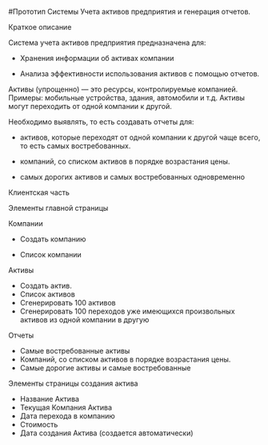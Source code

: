 #Прототип Системы Учета активов предприятия и генерация отчетов. 
 
Краткое описание 

Система учета активов предприятия предназначена для:

- Хранения информации об активах компании
 
- Анализа эффективности использования активов с помощью отчетов.
   
Активы (упрощенно) — это ресурсы, контролируемые компанией. 
Примеры: мобильные устройства, здания, автомобили и т.д. 
Активы могут переходить от одной компании к другой. 

Необходимо выявлять, то есть создавать отчеты для:  

- активов, которые переходят от одной компании к другой чаще всего, то есть самых востребованных. 

- компаний, со списком активов в порядке возрастания цены. 

- самых дорогих активов и самых востребованных одновременно 

Клиентская часть 

Элементы главной страницы 

Компании 

- Создать компанию 

- Список компании 

Активы 

- Создать актив.
- Список активов 
- Сгенерировать 100 активов
- Сгенерировать 100 переходов уже имеющихся произвольных активов из одной компании в другую
 
Отчеты 

- Самые востребованные активы
- Компаний, со списком активов в порядке возрастания цены.
- Самые дорогие активы и самые востребованные 
 
Элементы страницы создания актива

- Название Актива
- Текущая Компания Актива
- Дата перехода в компанию
- Стоимость
- Дата создания Актива (создается автоматически) 